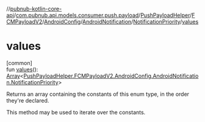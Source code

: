 //[pubnub-kotlin-core-api](../../../../../../../index.md)/[com.pubnub.api.models.consumer.push.payload](../../../../../index.md)/[PushPayloadHelper](../../../../index.md)/[FCMPayloadV2](../../../index.md)/[AndroidConfig](../../index.md)/[AndroidNotification](../index.md)/[NotificationPriority](index.md)/[values](values.md)

# values

[common]\
fun [values](values.md)(): [Array](https://kotlinlang.org/api/core/kotlin-stdlib/kotlin/-array/index.html)&lt;[PushPayloadHelper.FCMPayloadV2.AndroidConfig.AndroidNotification.NotificationPriority](index.md)&gt;

Returns an array containing the constants of this enum type, in the order they're declared.

This method may be used to iterate over the constants.
